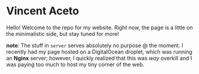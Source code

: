Vincent Aceto
=============

Hello! Welcome to the repo for my website.  Right now, the page is a little on
the minimalistic side, but stay tuned for more!

**note**: The stuff in `server` serves absolutely no purpose @ the moment.  I
recently had my page hosted on a DigitalOcean droplet, which was running an
**Nginx** server; however, I quickly realized that this was *way* overkill and I was
paying too much to host my tiny corner of the web.
